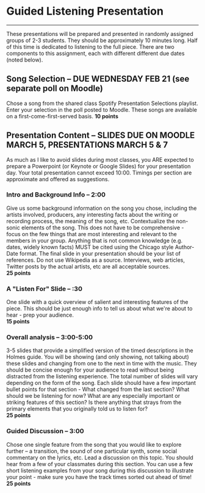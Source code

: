 # Guided Listening Presentation

---

These presentations will be prepared and presented in randomly assigned groups of 2-3 students.
They should be approximately 10 minutes long. Half of this time is dedicated to listening to the full piece.
There are two components to this assignment, each with different different due dates (noted below).

## Song Selection – DUE WEDNESDAY FEB 21 (see separate poll on Moodle)
Chose a song from the shared class Spotify Presentation Selections playlist. Enter your selection in the poll posted to Moodle. These songs are available on a first-come-first-served basis.
**10 points**

## Presentation Content – SLIDES DUE ON MOODLE MARCH 5, PRESENTATIONS MARCH 5 & 7
As much as I like to avoid slides during most classes, you ARE expected to prepare a Powerpoint (or Keynote or Google Slides) for your presentation day. Your total presentation cannot exceed 10:00. Timings per section are approximate and offered as suggestions.

### Intro and Background Info – 2:00
Give us some background information on the song you chose, including the artists involved, producers, any interesting facts about the writing or recording process, the meaning of the song, etc. Contextualize the non-sonic elements of the song. This does not have to be comprehensive - focus on the few things that are most interesting and relevant to the members in your group. Anything that is not common knowledge (e.g. dates, widely known facts) MUST be cited using the Chicago style Author-Date format. The final slide in your presentation should be your list of references. Do not use Wikipedia as a source. Interviews, web articles, Twitter posts by the actual artists, etc are all acceptable sources.  
**25 points**

### A "Listen For" Slide – :30
One slide with a quick overview of salient and interesting features of the piece. This should be just enough info to tell us about what we're about to hear - prep your audience.  
**15 points**

### Overall analysis – 3:00-5:00
3-5 slides that provide a simplified version of the timed descriptions in the Holmes guide. You will be showing (and only showing, not talking about) these slides and changing from one to the next in time with the music. They should be concise enough for your audience to read without being distracted from the listening experience. The total number of slides will vary depending on the form of the song. Each slide should have a few important bullet points for that section - What changed from the last section? What should we be listening for now? What are any especially important or striking features of this section? Is there anything that strays from the primary elements that you originally told us to listen for?  
**25 points**

### Guided Discussion – 3:00
Chose one single feature from the song that you would like to explore further – a transition, the sound of one particular synth, some social commentary on the lyrics, etc. Lead a discussion on this topic. You should hear from a few of your classmates during this section. You can use a few short listening examples from your song during this discussion to illustrate your point - make sure you have the track times sorted out ahead of time!  
**25 points**
